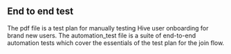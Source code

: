 ## End to end test
The pdf file is a test plan for manually testing Hive user onboarding for brand new users. The automation_test file is a suite of end-to-end automation tests which cover the essentials of the test plan for the join
flow.
